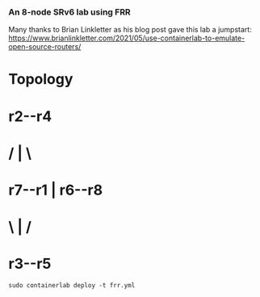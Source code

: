 ### An 8-node SRv6 lab using FRR
Many thanks to Brian Linkletter as his blog post gave this lab a jumpstart: 
https://www.brianlinkletter.com/2021/05/use-containerlab-to-emulate-open-source-routers/

# Topology
#
#          r2--r4
#         /    |  \
#   r7--r1     |   r6--r8
#         \    |  /
#          r3--r5

```
sudo containerlab deploy -t frr.yml
```